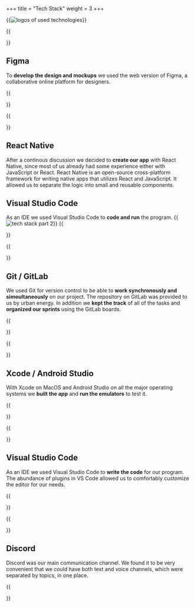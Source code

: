 +++
title = "Tech Stack"
weight = 3
+++

{{<image src="tech-stack.png" alt="logos of used technologies">}}

{{<section title="Mockups & Design">}}

## Figma

To **develop the design and mockups** we used the web version of Figma, a collaborative online platform for designers.

{{</section>}}

{{<section title="Frontend">}}

## React Native

After a continous discussion we decided to **create our app** with React Native, since most of us already had some experience either with JavaScript or React. React Native is an open-source cross-platform framework for writing native apps that utilizes React and JavaScript. It allowed us to separate the logic into small and reusable components.

## Visual Studio Code
As an IDE we used Visual Studio Code to **code and run** the program.
{{<image src="techstackdev.png" alt="tech stack part 2" caption="development tech stack">}}
{{</section>}}

{{<section title="Version Control">}}

## Git / GitLab

We used Git for version control to be able to **work synchronously and simoultaneously** on our project. The repository on GitLab was provided to us by urban energy. In addition we **kept the track** of all of the tasks and **organized our sprints** using the GitLab boards.

{{</section>}}

{{<section title="Testing">}}

## Xcode / Android Studio

With Xcode on MacOS and Android Studio on all the major operating systems we **built the app** and **run the emulators** to test it.

{{</section>}}

{{<section title="IDE">}}

## Visual Studio Code

As an IDE we used Visual Studio Code to **write the code** for our program. The abundance of plugins in VS Code allowed us to comfortably customize the editor for our needs.

{{</section>}}

{{<section title="Communication">}}

## Discord

Discord was our main communication channel. We found it to be very convenient that we could have both text and voice channels, which were separated by topics, in one place.

{{</section>}}

